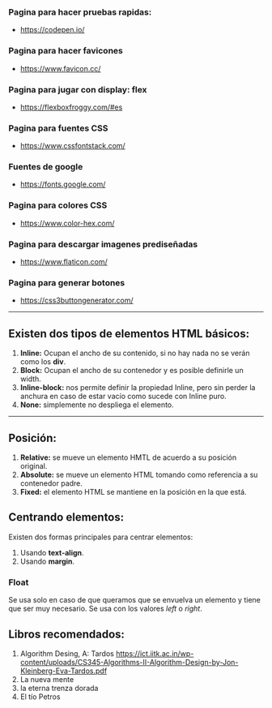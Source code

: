 
### Pagina para hacer pruebas rapidas:

* https://codepen.io/

### Pagina para hacer favicones

* https://www.favicon.cc/

### Pagina para jugar con display: flex
* https://flexboxfroggy.com/#es

### Pagina para fuentes CSS
* https://www.cssfontstack.com/

### Fuentes de google
* https://fonts.google.com/

### Pagina para colores CSS
* https://www.color-hex.com/

### Pagina para descargar imagenes prediseñadas
* https://www.flaticon.com/

### Pagina para generar botones
* https://css3buttongenerator.com/

----

## Existen dos tipos de elementos HTML básicos:

1. **Inline:** Ocupan el ancho de su contenido, si no hay nada no se verán como los **div**.
2. **Block:** Ocupan el ancho de su contenedor y es posible definirle un width.
3. **Inline-block:** nos permite definir la propiedad Inline, pero sin perder la anchura en caso de estar vacío como sucede con Inline puro.
4. **None:** simplemente no despliega el elemento.
----

## Posición:

1. **Relative:** se mueve un elemento HMTL de acuerdo a su posición original.
2. **Absolute:** se mueve un elemento HTML tomando como referencia a su contenedor padre.
3. **Fixed:** el elemento HTML se mantiene en la posición en la que está.

## Centrando elementos: 

Existen dos formas principales para centrar elementos:

1. Usando **text-align**.
2. Usando **margin**.

### Float
Se usa solo en caso de que queramos que se envuelva un elemento y tiene que ser muy necesario. Se usa con los valores *left* o *right*.


## Libros recomendados:

1. Algorithm Desing, A: Tardos
https://ict.iitk.ac.in/wp-content/uploads/CS345-Algorithms-II-Algorithm-Design-by-Jon-Kleinberg-Eva-Tardos.pdf
2. La nueva mente
3. la eterna trenza dorada
4. El tío Petros



